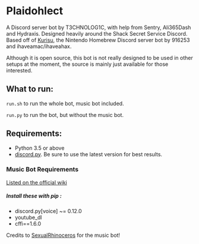 # Plaidohlect
A Discord server bot by T3CHNOLOG1C, with help from Sentry, Ali365Dash and Hydraxis. Designed heavily around the Shack Secret Service Discord.
Based off of [Kurisu](https://github.com/916253/Kurisu), the Nintendo Homebrew Discord server bot by 916253 and ihaveamac/ihaveahax.

Although it is open source, this bot is not really designed to be used in other setups at the moment, the source is mainly just available for those interested.

## What to run:
`run.sh` to run the whole bot, music bot included.

`run.py` to run the bot, but without the music bot.
## Requirements:
* Python 3.5 or above
* [discord.py](https://github.com/Rapptz/discord.py). Be sure to use the latest version for best results.

### Music Bot Requirements

[Listed on the official wiki](https://github.com/Just-Some-Bots/MusicBot/wiki)

##### Install these with pip :
- discord.py[voice] ~= 0.12.0
- youtube_dl
- cffi==1.6.0

Credits to [SexualRhinoceros](https://github.com/just-some-bots/MusicBot) for the music bot!
